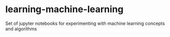 # learning-machine-learning
Set of jupyter notebooks for experimenting with machine learning concepts and algorithms

